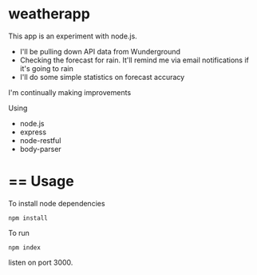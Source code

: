 # weatherapp
This app is an experiment with node.js. 
- I'll be pulling down API data from Wunderground 
- Checking the forecast for rain. It'll remind me via email notifications if it's going to rain
- I'll do some simple statistics on forecast accuracy

I'm continually making improvements

Using 
- node.js
- express
- node-restful
- body-parser 

==
Usage
==
To install node dependencies

```npm install```

To run

```npm index```

listen on port 3000. 


